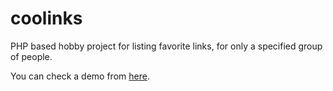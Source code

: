 coolinks
========

PHP based hobby project for listing favorite links, for only a specified group of people.

You can check a demo from [here](http://links.tdgunes.org).

